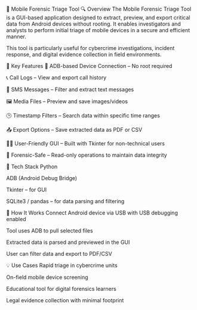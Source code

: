 📱 Mobile Forensic Triage Tool
🔍 Overview
The Mobile Forensic Triage Tool is a GUI-based application designed to extract, preview, and export critical data from Android devices without rooting. It enables investigators and analysts to perform initial triage of mobile devices in a secure and efficient manner.

This tool is particularly useful for cybercrime investigations, incident response, and digital evidence collection in field environments.

🎯 Key Features
🔌 ADB-based Device Connection – No root required

📞 Call Logs – View and export call history

💬 SMS Messages – Filter and extract text messages

🖼️ Media Files – Preview and save images/videos

🕒 Timestamp Filters – Search data within specific time ranges

📤 Export Options – Save extracted data as PDF or CSV

🧑‍💻 User-Friendly GUI – Built with Tkinter for non-technical users

🔐 Forensic-Safe – Read-only operations to maintain data integrity

🧰 Tech Stack
Python

ADB (Android Debug Bridge)

Tkinter – for GUI

SQLite3 / pandas – for data parsing and filtering


🧪 How It Works
Connect Android device via USB with USB debugging enabled

Tool uses ADB to pull selected files 

Extracted data is parsed and previewed in the GUI

User can filter data and export to PDF/CSV

💡 Use Cases
Rapid triage in cybercrime units

On-field mobile device screening

Educational tool for digital forensics learners

Legal evidence collection with minimal footprint
